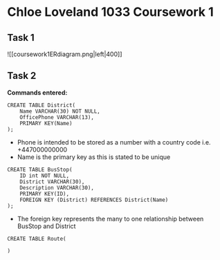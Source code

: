 # Chloe Loveland 1033 Coursework 1

## Task 1
![[coursework1ERdiagram.png|left|400]]

## Task 2
**Commands entered:**
```
CREATE TABLE District(
	Name VARCHAR(30) NOT NULL,
	OfficePhone VARCHAR(13),
	PRIMARY KEY(Name)
);
```
- Phone is intended to be stored as a number with a country code i.e. +447000000000
- Name is the primary key as this is stated to be unique

```
CREATE TABLE BusStop(
	ID int NOT NULL,
	District VARCHAR(30),
	Description VARCHAR(30),
	PRIMARY KEY(ID),
	FOREIGN KEY (District) REFERENCES District(Name)
);
```
- The foreign key represents the many to one relationship between BusStop and District

```
CREATE TABLE Route(
	
)
```

